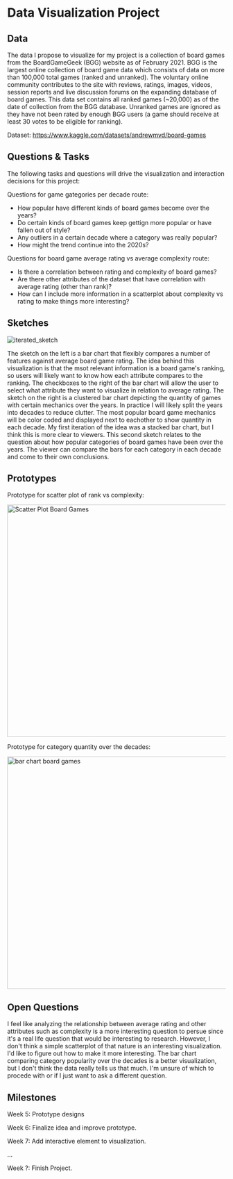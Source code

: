 # Data Visualization Project

## Data

The data I propose to visualize for my project is a collection of board games from the BoardGameGeek (BGG) website as of February 2021. BGG is the largest online collection of board game data which consists of data on more than 100,000 total games (ranked and unranked). The voluntary online community contributes to the site with reviews, ratings, images, videos, session reports and live discussion forums on the expanding database of board games. This data set contains all ranked games (~20,000) as of the date of collection from the BGG database. Unranked games are ignored as they have not been rated by enough BGG users (a game should receive at least 30 votes to be eligible for ranking).

Dataset: https://www.kaggle.com/datasets/andrewmvd/board-games

## Questions & Tasks

The following tasks and questions will drive the visualization and interaction decisions for this project:

Questions for game gategories per decade route: 

 * How popular have different kinds of board games become over the years?
 * Do certain kinds of board games keep gettign more popular or have fallen out of style? 
 * Any outliers in a certain decade where a category was really popular?
 * How might the trend continue into the 2020s?

Questions for board game average rating vs average complexity route: 

* Is there a correlation between rating and complexity of board games?
* Are there other attributes of the dataset that have correlation with average rating (other than rank)?
* How can I include more information in a scatterplot about complexity vs rating to make things more interesting?

## Sketches

![iterated_sketch](https://github.com/user-attachments/assets/2371d0e4-63a7-473f-a044-734b51fe4751)

The sketch on the left is a bar chart that flexibly compares a number of features against average board game rating. The idea behind this visualization is that the msot relevant information is a board game's ranking, so users will likely want to know how each attribute compares to the ranking. The checkboxes to the right of the bar chart will allow the user to select what attribute they want to visualize in relation to average rating. The sketch on the right is a clustered bar chart depicting the quantity of games with certain mechanics over the years. In practice I will likely split the years into decades to reduce clutter. The most popular board game mechanics will be color coded and displayed next to eachother to show quantity in each decade. My first iteration of the idea was a stacked bar chart, but I think this is more clear to viewers. This second sketch relates to the question about how popular categories of board games have been over the years. The viewer can compare the bars for each category in each decade and come to their own conclusions. 


## Prototypes

Prototype for scatter plot of rank vs complexity: 

<img width="959" height="535" alt="Scatter Plot Board Games" src="https://github.com/user-attachments/assets/ff1d86a4-c73a-4805-8f6e-01530559acfe" />

Prototype for category quantity over the decades: 

<img width="953" height="535" alt="bar chart board games" src="https://github.com/user-attachments/assets/86edc9d6-582f-48da-82a8-9e86da9b624f" />


## Open Questions

I feel like analyzing the relationship between average rating and other attributes such as complexity is a more interesting question to persue since it's a real life question that would be interesting to research. However, I don't think a simple scatterplot of that nature is an interesting visualization. I'd like to figure out how to make it more interesting. The bar chart comparing category popularity over the decades is a better visualization, but I don't think the data really tells us that much. I'm unsure of which to procede with or if I just want to ask a different question. 

## Milestones

Week 5: Prototype designs

Week 6: Finalize idea and improve prototype. 

Week 7: Add interactive element to visualization. 

...

Week ?: Finish Project. 
